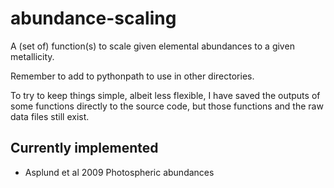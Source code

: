 # abundance-scaling
A (set of) function(s) to scale given elemental abundances to a given metallicity.

Remember to add to pythonpath to use in other directories.

To try to keep things simple, albeit less flexible, I have saved the outputs of some functions directly to the source code, but those functions and the raw data files still exist.

## Currently implemented
* Asplund et al 2009 Photospheric abundances